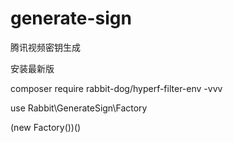 # generate-sign
腾讯视频密钥生成
 
安装最新版

composer require rabbit-dog/hyperf-filter-env -vvv

use Rabbit\GenerateSign\Factory

(new Factory())()
